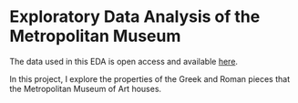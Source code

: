 # Exploratory Data Analysis of the Metropolitan Museum
The data used in this EDA is open access and available [here](github.com/metmuseum/openaccess).

In this project, I explore the properties of the Greek and Roman pieces that 
the Metropolitan Museum of Art houses.
